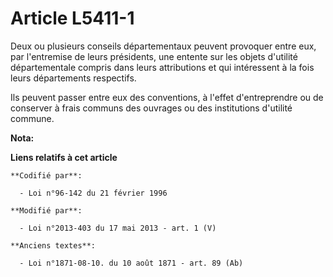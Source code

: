# Article L5411-1

Deux ou plusieurs conseils départementaux peuvent provoquer entre eux, par l'entremise de leurs présidents, une entente sur
les objets d'utilité départementale compris dans leurs attributions et qui intéressent à la fois leurs départements
respectifs. 

Ils peuvent passer entre eux des conventions, à l'effet d'entreprendre ou de conserver à frais communs des ouvrages ou des
institutions d'utilité commune.

**Nota:**



**Liens relatifs à cet article**

	**Codifié par**:

	  - Loi n°96-142 du 21 février 1996

	**Modifié par**:

	  - Loi n°2013-403 du 17 mai 2013 - art. 1 (V)

	**Anciens textes**:

	  - Loi n°1871-08-10. du 10 août 1871 - art. 89 (Ab)

